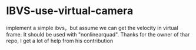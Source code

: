 # IBVS-use-virtual-camera
implement a simple ibvs，but assume we can get the velocity in virtual frame. It should be used with "nonlinearquad". Thanks for the owner of thar repo, I get a lot of help from his contribution
